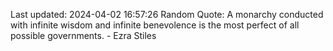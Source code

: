 Last updated: 2024-04-02 16:57:26
Random Quote: A monarchy conducted with infinite wisdom and infinite benevolence is the most perfect of all possible governments. - Ezra Stiles